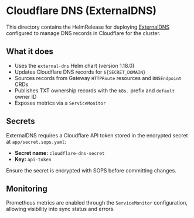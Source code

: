 # Cloudflare DNS (ExternalDNS)

This directory contains the HelmRelease for deploying [ExternalDNS](https://github.com/kubernetes-sigs/external-dns) configured to manage DNS records in Cloudflare for the cluster.

## What it does

- Uses the `external-dns` Helm chart (version 1.18.0)
- Updates Cloudflare DNS records for `${SECRET_DOMAIN}`
- Sources records from Gateway `HTTPRoute` resources and `DNSEndpoint` CRDs
- Publishes TXT ownership records with the `k8s.` prefix and `default` owner ID
- Exposes metrics via a `ServiceMonitor`

## Secrets

ExternalDNS requires a Cloudflare API token stored in the encrypted secret at `app/secret.sops.yaml`:

- **Secret name:** `cloudflare-dns-secret`
- **Key:** `api-token`

Ensure the secret is encrypted with SOPS before committing changes.

## Monitoring

Prometheus metrics are enabled through the `ServiceMonitor` configuration, allowing visibility into sync status and errors.
